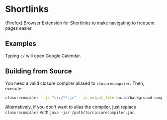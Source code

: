 # Shortlinks
(Firefox) Browser Extension for Shortlinks to make navigating to frequent pages easier.

## Examples
Typing `c/` will open Google Calendar.

## Building from Source
You need a valid closure compiler aliased to `closurecompiler`. Then, execute:

```bash
closurecompiler --js "src/**.js" --js_output_file build/background-compiled.js
```

Alternatively, if you don't want to alias the compiler, just replace `closurecompiler`
with `java -jar /path/to/closurecompiler.jar`.

